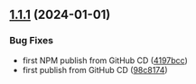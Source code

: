 ## [1.1.1](https://github.com/rxtoolkit/ws/compare/v1.1.0...v1.1.1) (2024-01-01)


### Bug Fixes

* first NPM publish from GitHub CD ([4197bcc](https://github.com/rxtoolkit/ws/commit/4197bcca8e28baedaf7115b49baa2b8f5661cfad))
* first publish from GitHub CD ([98c8174](https://github.com/rxtoolkit/ws/commit/98c8174f2e430beb648e182193d4247e15672dcc))
